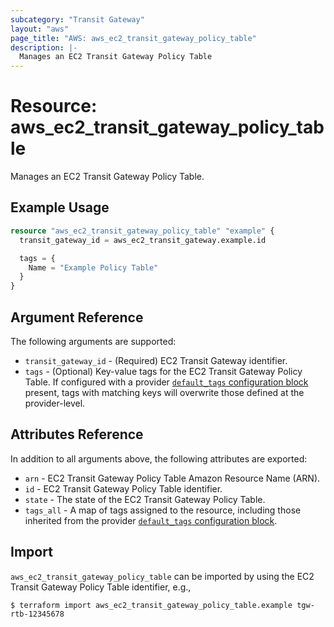 ```yaml
---
subcategory: "Transit Gateway"
layout: "aws"
page_title: "AWS: aws_ec2_transit_gateway_policy_table"
description: |-
  Manages an EC2 Transit Gateway Policy Table
---
```


# Resource: aws_ec2_transit_gateway_policy_table

Manages an EC2 Transit Gateway Policy Table.

## Example Usage

```terraform
resource "aws_ec2_transit_gateway_policy_table" "example" {
  transit_gateway_id = aws_ec2_transit_gateway.example.id

  tags = {
    Name = "Example Policy Table"
  }
}
```

## Argument Reference

The following arguments are supported:

* `transit_gateway_id` - (Required) EC2 Transit Gateway identifier.
* `tags` - (Optional) Key-value tags for the EC2 Transit Gateway Policy Table. If configured with a provider [`default_tags` configuration block](https://registry.terraform.io/providers/hashicorp/aws/latest/docs#default_tags-configuration-block) present, tags with matching keys will overwrite those defined at the provider-level.

## Attributes Reference

In addition to all arguments above, the following attributes are exported:

* `arn` - EC2 Transit Gateway Policy Table Amazon Resource Name (ARN).
* `id` - EC2 Transit Gateway Policy Table identifier.
* `state` - The state of the EC2 Transit Gateway Policy Table.
* `tags_all` - A map of tags assigned to the resource, including those inherited from the provider [`default_tags` configuration block](https://registry.terraform.io/providers/hashicorp/aws/latest/docs#default_tags-configuration-block).

## Import

`aws_ec2_transit_gateway_policy_table` can be imported by using the EC2 Transit Gateway Policy Table identifier, e.g.,

```
$ terraform import aws_ec2_transit_gateway_policy_table.example tgw-rtb-12345678
```

